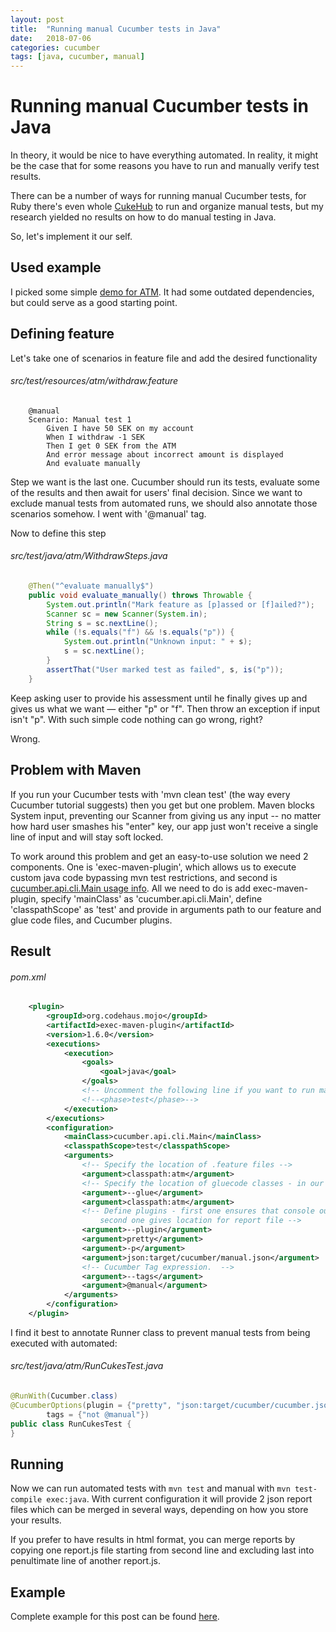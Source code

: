 ```yaml
---
layout: post
title:  "Running manual Cucumber tests in Java"
date:   2018-07-06
categories: cucumber
tags: [java, cucumber, manual]
---
```

# Running manual Cucumber tests in Java

In theory, it would be nice to have everything automated. In reality, it might be the case that for some reasons you have to run and manually verify test results.

There can be a number of ways for running manual Cucumber tests, for Ruby there's even whole [CukeHub](https://cukehub.com/) to run and organize manual tests, but my research yielded no results on how to do manual testing in Java.

So, let's implement it our self.

## Used example

I picked some simple [demo for ATM](https://github.com/pavradev/cucumber-demo). It had some outdated dependencies, but could serve as a good starting point.

## Defining feature

Let's take one of scenarios in feature file and add the desired functionality

###### src/test/resources/atm/withdraw.feature 
```
    @manual
    Scenario: Manual test 1
        Given I have 50 SEK on my account
        When I withdraw -1 SEK
        Then I get 0 SEK from the ATM
        And error message about incorrect amount is displayed
        And evaluate manually
```

Step we want is the last one. Cucumber should run its tests, evaluate some of the results and then await for users' final decision. Since we want to exclude manual tests from automated runs, we should also annotate those scenarios somehow. I went with '@manual' tag.

Now to define this step


###### src/test/java/atm/WithdrawSteps.java
```java
    @Then("^evaluate manually$")
    public void evaluate_manually() throws Throwable {
        System.out.println("Mark feature as [p]assed or [f]ailed?");
        Scanner sc = new Scanner(System.in);
        String s = sc.nextLine();
        while (!s.equals("f") && !s.equals("p")) {
            System.out.println("Unknown input: " + s);
            s = sc.nextLine();
        }
        assertThat("User marked test as failed", s, is("p"));
    }
```

Keep asking user to provide his assessment until he finally gives up and gives us what we want — either "p" or "f". Then throw an exception if input isn't "p". With such simple code nothing can go wrong, right?

Wrong.

## Problem with Maven

If you run your Cucumber tests with 'mvn clean test' (the way every Cucumber tutorial suggests) then you get but one problem.
Maven blocks System input, preventing our Scanner from giving us any input -- no matter how hard user smashes his "enter" key, our app just won't receive a single line of input and will stay soft locked.

To work around this problem and get an easy-to-use solution we need 2 components. One is 'exec-maven-plugin', which allows us to execute custom java code bypassing mvn test restrictions, and second is [cucumber.api.cli.Main usage info](https://github.com/cucumber/cucumber-jvm/blob/master/core/src/main/resources/cucumber/api/cli/USAGE.txt). All we need to do is add exec-maven-plugin, specify 'mainClass' as 'cucumber.api.cli.Main', define 'classpathScope' as 'test' and provide in arguments path to our feature and glue code files, and Cucumber plugins.

## Result

###### pom.xml
```xml
    <plugin>
        <groupId>org.codehaus.mojo</groupId>
        <artifactId>exec-maven-plugin</artifactId>
        <version>1.6.0</version>
        <executions>
            <execution>
                <goals>
                    <goal>java</goal>
                </goals>
                <!-- Uncomment the following line if you want to run manual tests with mvn test command -->
                <!--<phase>test</phase>-->
            </execution>
        </executions>
        <configuration>
            <mainClass>cucumber.api.cli.Main</mainClass>
            <classpathScope>test</classpathScope>
            <arguments>
                <!-- Specify the location of .feature files -->
                <argument>classpath:atm</argument>
                <!-- Specify the location of gluecode classes - in our case that's WithdrawSteps -->
                <argument>--glue</argument>
                <argument>classpath:atm</argument>
                <!-- Define plugins - first one ensures that console output is colorful,
                    second one gives location for report file -->
                <argument>--plugin</argument>
                <argument>pretty</argument>
                <argument>-p</argument>
                <argument>json:target/cucumber/manual.json</argument>
                <!-- Cucumber Tag expression.  -->
                <argument>--tags</argument>
                <argument>@manual</argument>
            </arguments>
        </configuration>
    </plugin> 
```

I find it best to annotate Runner class to prevent manual tests from being executed with automated:

###### src/test/java/atm/RunCukesTest.java
```java
@RunWith(Cucumber.class)
@CucumberOptions(plugin = {"pretty", "json:target/cucumber/cucumber.json"},
        tags = {"not @manual"})
public class RunCukesTest {
}
```

## Running

Now we can run automated tests with `mvn test` and manual with `mvn test-compile exec:java`. 
With current configuration it will provide 2 json report files which can be merged in several ways, depending on how you store your results. 

If you prefer to have results in html format, you can merge reports by copying one report.js file starting from second line and excluding last into penultimate line of another report.js.

## Example 

Complete example for this post can be found [here](https://github.com/abar193/cucumber-demo).